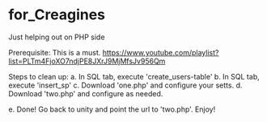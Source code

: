 # for_Creagines
Just helping out on PHP side

Prerequisite: This is a must.
https://www.youtube.com/playlist?list=PLTm4FjoXO7ndjPE8JXrJ9MjMfsJv956Qm

Steps to clean up:
a. In SQL tab, execute 'create_users-table'
b. In SQL tab, execute 'insert_sp'
c. Download 'one.php' and configure your setts.
d. Download 'two.php' and configure as needed.

e. Done! Go back to unity and point the url to 'two.php'. Enjoy!
